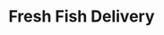 ---
title: "Fresh Fish Delivery"
url: /caracas/fresh-fish-delivery-av-san-juan-bosco/
shop: charcutería
---